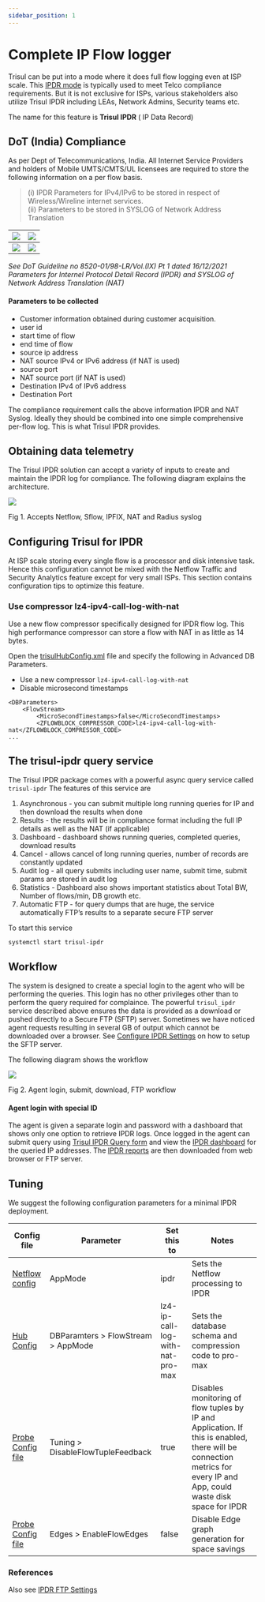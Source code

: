 ```yaml
---
sidebar_position: 1
---
```


# Complete IP Flow logger

Trisul can be put into a mode where it does full flow logging even at
ISP scale. This [IPDR mode](/docs/ipdr/ipdrmode) is typically used to meet Telco compliance
requirements. But it is not exclusive for ISPs, various stakeholders also utilize Trisul IPDR including LEAs, Network Admins, Security teams etc.

The name for this feature is **Trisul IPDR** ( IP Data Record)

## DoT (India) Compliance

As per Dept of Telecommunications, India. All Internet Service Providers
and holders of Mobile UMTS/CMTS/UL licensees are required to store the
following information on a per flow basis.

> (i) IPDR Parameters for IPv4/IPv6 to be stored in respect of Wireless/Wireline internet services.  
> (ii) Parameters to be stored in SYSLOG of Network Address Translation

| ![](images/IPDRLetter-4.png) | ![](images/IPDRLetter-5.png) |
| ---------------------------- | ---------------------------- |
| ![](images/IPDRLetter-6.png) | ![](images/IPDRLetter-7.png) |

*See DoT Guideline no 8520-01/98-LR/Vol.(IX) Pt 1 dated 16/12/2021 Parameters for Internel Protocol Detail Record (IPDR) and SYSLOG of Network Address Translation (NAT)*

#### Parameters to be collected

- Customer information obtained during customer acquisition.
- user id
- start time of flow
- end time of flow
- source ip address
- NAT source IPv4 or IPv6 address (if NAT is used)
- source port
- NAT source port (if NAT is used)
- Destination IPv4 of IPv6 address
- Destination Port

The compliance requirement calls the above information IPDR and NAT
Syslog. Ideally they should be combined into one simple comprehensive
per-flow log. This is what Trisul IPDR provides.

## Obtaining data telemetry

The Trisul IPDR solution can accept a variety of inputs to create and
maintain the IPDR log for compliance. The following diagram explains the
architecture.

![](images/obtainingdatatelemetry.png)

Fig 1. Accepts Netflow, Sflow, IPFIX, NAT and Radius syslog

## Configuring Trisul for IPDR

At ISP scale storing every single flow is a processor and disk intensive
task. Hence this configuration cannot be mixed with the Netflow Traffic
and Security Analytics feature except for very small ISPs. This section
contains configuration tips to optimize this feature.

### Use compressor lz4-ipv4-call-log-with-nat

Use a new flow compressor specifically designed for IPDR flow log. This
high performance compressor can store a flow with NAT in as little as 14
bytes.

Open the [trisulHubConfig.xml](/docs/ref/trsulhubconfig#advanced-db-parameters) file and specify the following in Advanced DB Parameters.

- Use a new compressor `lz4-ipv4-call-log-with-nat`
- Disable microsecond timestamps

```
<DBParameters>
    <FlowStream>
        <MicroSecondTimestamps>false</MicroSecondTimestamps>
        <ZFLOWBLOCK_COMPRESSOR_CODE>lz4-ipv4-call-log-with-nat</ZFLOWBLOCK_COMPRESSOR_CODE>
...
```

## The trisul-ipdr query service

The Trisul IPDR package comes with a powerful async query service called
`trisul-ipdr` The features of this service are

1. Asynchronous - you can submit multiple long running queries for IP
   and then download the results when done
2. Results - the results will be in compliance format including the
   full IP details as well as the NAT (if applicable)
3. Dashboard - dashboard shows running queries, completed queries,
   download results
4. Cancel - allows cancel of long running queries, number of records
   are constantly updated
5. Audit log - all query submits including user name, submit time,
   submit params are stored in audit log
6. Statistics - Dashboard also shows important statistics about Total
   BW, Number of flows/min, DB growth etc.
7. Automatic FTP - for query dumps that are huge, the service
   automatically FTP’s results to a separate secure FTP server

To start this service

```language-bash
systemctl start trisul-ipdr 
```

## Workflow

The system is designed to create a special login to the agent who will
be performing the queries. This login has no other privileges other than
to perform the query required for complaince. The powerful `trisul_ipdr`
service described above ensures the data is provided as a download or
pushed directly to a Secure FTP (SFTP) server. Sometimes we have noticed
agent requests resulting in several GB of output which cannot be downloaded over a browser. See [Configure IPDR Settings](/docs/ug/webadmin/ipdr-settings) on how to setup the SFTP server.

The following diagram shows the workflow

![](images/ipdrflow.png)

Fig 2. Agent login, submit, download, FTP workflow

#### Agent login with special ID

The agent is given a separate login and password with a dashboard that
shows only one option to retrieve IPDR logs. Once logged in the agent can submit query using [Trisul IPDR Query form](/docs/ipdr/querying_using_ipdr) and view the [IPDR dashboard](/docs/ipdr/ipdrdashboard) for the queried IP addresses. The [IPDR reports](/docs/ipdr/ipdrreport) are then downloaded from web browser or FTP server.

## Tuning

We suggest the following configuration parameters for a minimal IPDR
deployment.

| Config file                                                   | Parameter                            | Set this to                      | Notes                                                                                                                                                                |
| ------------------------------------------------------------- | ------------------------------------ | -------------------------------- | -------------------------------------------------------------------------------------------------------------------------------------------------------------------- |
| [Netflow config](/docs/ref/netflow-config)                    | AppMode                              | ipdr                             | Sets the Netflow processing to IPDR                                                                                                                                  |
| [Hub Config](/docs/ref/trsulhubconfig#advanced-db-parameters) | DBParamters \> FlowStream \> AppMode | lz4-ip-call-log-with-nat-pro-max | Sets the database schema and compression code to pro-max                                                                                                             |
| [Probe Config file](/docs/ref/trisulconfig#tuning)            | Tuning \> DisableFlowTupleFeedback   | true                             | Disables monitoring of flow tuples by IP and Application. If this is enabled, there will be connection metrics for every IP and App, could waste disk space for IPDR |
| [Probe Config file](/docs/ref/trisulconfig#edges)             | Edges \> EnableFlowEdges             | false                            | Disable Edge graph generation for space savings                                                                                                                      |

### References

Also see [IPDR FTP Settings](/docs/ug/webadmin/ipdr-settings)
